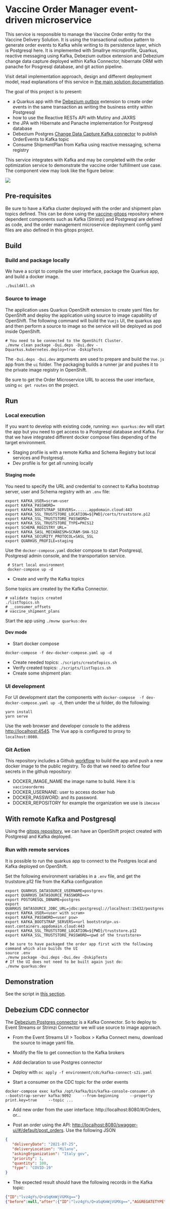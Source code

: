 # Vaccine Order Manager event-driven microservice

This service is responsible to manage the Vaccine Order entity for the Vaccine Delivery Solution. It is using the transactional outbox pattern to generate order events to Kafka while writing to its persistence layer, which is Postgresql here. It is implemented with Smallrye microprofile, Quarkus, reactive messaging using Kafka, Debezium outbox extension and Debezium change data capture deployed within Kafka Connector, hibernate ORM with panache for Posgresql database, and git action pipeline.


Visit detail implementation approach, design and different deployment model, read explanations of this service in [the main solution documentation](https://ibm-cloud-architecture.github.io/vaccine-solution-main/solution/orderms/).

The goal of this project is to present:

* a Quarkus app with the [Debezium outbox](https://debezium.io/documentation/reference/integrations/outbox.html) extension to create order events in the same transaction as writing the business entity within Postgresql
* how to use the Reactive RESTs API with Mutiny and JAXRS
* the JPA with Hibernate and Panache implementation for Postgresql database
* Debezium Postgres [Change Data Capture Kafka connector](https://debezium.io/documentation/reference/connectors/postgresql.html) to publish OrderEvents to Kafka topic
* Consume ShipmentPlan from Kafka using reactive messaging, schema registry

This service integrates with Kafka and may be completed with the order optimization service to demonstrate the vaccine order fulfillment use case. The component view may look like the figure below:

 ![](./docs/vaccine-order-1.png)

## Pre-requisites

Be sure to have a Kafka cluster deployed with the order and shipment plan topics defined. This can be done using the [vaccine-gitops](https://github.com/ibm-cloud-architecture/vaccine-gitops) repository where dependent components such as Kafka (Strimzi) and Postgresql are defined as code, and the order management microservice deployment config yaml files are also defined in this gitops project.

## Build

### Build and package locally

We have a script to compile the user interface, package the Quarkus app, and build a docker image.

```shell
./buildAll.sh
```

### Source to image

The application uses Quarkus OpenShift extension to create yaml files for OpenShift and deploy the application using source to image capability of OpenShift. The following command will build the `Vuejs` UI, the quarkus app and then perform a source to image so the service will be deployed as pod inside OpenShift.

```shell
# You need to be connected to the OpenShift Cluster.
./mvnw clean package -Dui.deps -Dui.dev -Dquarkus.kubernetes.deploy=true -DskipTests
```

The `-Dui.deps -Dui.dev` arguments are used to prepare and build the `Vue.js` app from the `ui` folder. The packaging builds a runner jar and pushes it to the private image registry in OpenShift.

Be sure to get the Order Microservice URL to access the user interface, using `oc get routes` on the project.

## Run

### Local execution

If you want to develop with existing code, running: `mvn quarkus:dev` will start the app but you need to get access to a Postgresql database and Kafka. For that we have integrated different docker compose files depending of the target environment.

* Staging profile is with a remote Kafka and Schema Registry but local services and Postgresql.
* Dev profile is for get all running locally

#### Staging mode

You need to specify the URL and credential to connect to Kafka bootstrap server, user and Schema registry with an `.env` file:

```shell
export KAFKA_USER=scram-user
export KAFKA_PASSWORD=
export KAFKA_BOOTSTRAP_SERVERS=......appdomain.cloud:443
export KAFKA_SSL_TRUSTSTORE_LOCATION=${PWD}/certs/truststore.p12
export KAFKA_SSL_TRUSTSTORE_PASSWORD=
export KAFKA_SSL_TRUSTSTORE_TYPE=PKCS12
export SCHEMA_REGISTRY_URL=
export KAFKA_SASL_MECHANISM=SCRAM-SHA-512
export KAFKA_SECURITY_PROTOCOL=SASL_SSL
export QUARKUS_PROFILE=staging
```

Use the `docker-compose.yaml` docker compose to start Postgresql, Postgresql admin console, and the transportation service.

```shell
 # Start local environment 
 docker-compose up -d 
 ```

* Create and verify the Kafka topics

Some topics are created by the Kafka Connector.

```shell
# validate topics created
./listTopics.sh
# __consumer_offsets
# vaccine_shipment_plans
```

Start the app using `./mvnw quarkus:dev`

#### Dev mode

* Start docker compose

```shell
docker-compose -f dev-docker-compose.yaml up -d
```

* Create needed topics: `./scripts/createTopics.sh`
* Verify created topics: `./scripts/listTopics.sh `
* Create some shipment plan: 

### UI development

For UI development start the components with `docker-compose  -f dev-docker-compose.yaml up -d`, then under the ui folder, do the following:

```
yarn install
yarn serve
```

Use the web browser and developer console to the address [http://localhost:4545](http://localhost:4545). The Vue app is configured to proxy to `localhost:8080`.


### Git Action

This repository includes a Github [workflow](https://github.com/ibm-cloud-architecture/vaccine-order-mgr/blob/master/.github/workflows/dockerbuild.yaml) to build the app and push a new docker image to the public registry. To do that we need to define four secrets in the github repository:

* DOCKER_IMAGE_NAME the image name to build. Here it is `vaccineorderms`
* DOCKER_USERNANE: user to access docker hub
* DOCKER_PASSWORD: and its password.
* DOCKER_REPOSITORY for example the organization we use is `ibmcase`

## With remote Kafka and Postgresql

Using the [gitops repository](https://github.com/ibm-cloud-architecture/vaccine-gitops), we can have an OpenShift project created with Postgresql and Kafka deployed.


### Run with remote services

It is possible to run the quarkus app to connect to the Postgres local and Kafka deployed on OpenShift.

Set the following environment variables in a `.env` file, and get the truststore.p12 file from the Kafka configuration

 ```shell
 export QUARKUS_DATASOURCE_USERNAME=postgres
 export QUARKUS_DATASOURCE_PASSWORD=<>
 export POSTGRESQL_DBNAME=postgres
 export QUARKUS_DATASOURCE_JDBC_URL=jdbc:postgresql://localhost:15432/postgres
 export KAFKA_USER=<user with scram>
 export KAFKA_PASSWORD=<user psw>
 export KAFKA_BOOTSTRAP_SERVERS=<url bootstratp>.us-east.containers.appdomain.cloud:443
 export KAFKA_SSL_TRUSTSTORE_LOCATION=${PWD}/truststore.p12
 export KAFKA_SSL_TRUSTSTORE_PASSWORD=<pwd of the truststore> 
 ```

 ```shell
 # be sure to have packaged the order app first with the following command which also builds the UI
 source .env
 ./mvnw package -Dui.deps -Dui.dev -DskipTests
 # If the UI does not need to be built again just do:
 ./mvnw quarkus:dev 
 ```


## Demonstration

See the script in [this section](https://ibm-cloud-architecture.github.io/vaccine-solution-main/solution/orderms/#demonstration-script).


## Debezium CDC connector

The [Debezium Postgres connector](https://debezium.io/documentation/reference/connectors/postgresql.html) is a Kafka Connector. So to deploy to Event Streams or Strimzi Connector we will use source to image approach.

* From the Event Streams UI > Toolbox > Kafka Connect menu, download the source to image yaml file.
* Modify the file to get connection to the Kafka brokers
* Add declaration to use Postgres connector
* Deploy with `oc apply -f environment/cdc/kafka-connect-s2i.yaml`


* Start a consumer on the CDC topic for the order events

 ```shell
 docker-compose exec kafka /opt/kafka/bin/kafka-console-consumer.sh     --bootstrap-server kafka:9092     --from-beginning     --property print.key=true     --topic ...
 ```

* Add new order from the user interface: http://localhost:8080/#/Orders, or...

* Post an order using the API: [http://localhost:8080/swagger-ui/#/default/post_orders](http://localhost:8080/swagger-ui/#/default/post_orders). Use the following JSON

 ```json
 {
    "deliveryDate": "2021-07-25",
    "deliveryLocation": "Milano",
    "askingOrganization": "Italy gov",
    "priority": 1,
    "quantity": 100,
    "type": "COVID-19"
 }
 ```

 * The expected result should have the following records in the Kafka topic:

 ```json
 {"ID":"lvz4gYs/Q+aSqKmWjVGMXg=="}	
 {"before":null,"after":{"ID":"lvz4gYs/Q+aSqKmWjVGMXg==","AGGREGATETYPE":"VaccineOrderEntity","AGGREGATEID":"21","TYPE":"OrderCreated","TIMESTAMP":1605304440331350,"PAYLOAD":"{\"orderID\":21,\"deliveryLocation\":\"London\",\"quantity\":150,\"priority\":2,\"deliveryDate\":\"2020-12-25\",\"askingOrganization\":\"UK Governement\",\"vaccineType\":\"COVID-19\",\"status\":\"OPEN\",\"creationDate\":\"13-Nov-2020 21:54:00\"}"},"source":{"version":"1.3.0.Final","connector":"db2","name":"vaccine_lot_db","ts_ms":1605304806596,"snapshot":"last","db":"TESTDB","schema":"DB2INST1","table":"ORDEREVENTS","change_lsn":null,"commit_lsn":"00000000:0000150f:0000000000048fca"},"op":"r","ts_ms":1605304806600,"transaction":null}
 ```
